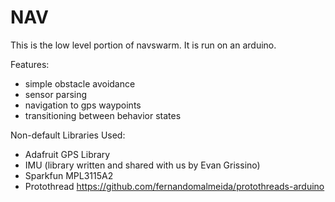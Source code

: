 # NAV

This is the low level portion of navswarm. It is run on an arduino. 

Features: 
* simple obstacle avoidance
* sensor parsing
* navigation to gps waypoints
* transitioning between behavior states

Non-default Libraries Used:
* Adafruit GPS Library
* IMU (library written and shared with us by Evan Grissino)
* Sparkfun MPL3115A2
* Protothread https://github.com/fernandomalmeida/protothreads-arduino
